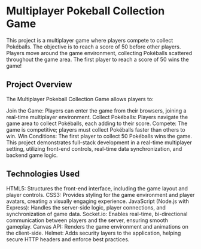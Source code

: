 # Multiplayer Pokeball Collection Game

This project is a multiplayer game where players compete to collect Pokéballs. The objective is to reach a score of 50 before other players. Players move around the game environment, collecting Pokéballs scattered throughout the game area. The first player to reach a score of 50 wins the game!

## Project Overview
The Multiplayer Pokeball Collection Game allows players to:

Join the Game: Players can enter the game from their browsers, joining a real-time multiplayer environment.
Collect Pokéballs: Players navigate the game area to collect Pokéballs, each adding to their score.
Compete: The game is competitive; players must collect Pokéballs faster than others to win.
Win Conditions: The first player to collect 50 Pokéballs wins the game.
This project demonstrates full-stack development in a real-time multiplayer setting, utilizing front-end controls, real-time data synchronization, and backend game logic.

## Technologies Used
HTML5: Structures the front-end interface, including the game layout and player controls.
CSS3: Provides styling for the game environment and player avatars, creating a visually engaging experience.
JavaScript (Node.js with Express): Handles the server-side logic, player connections, and synchronization of game data.
Socket.io: Enables real-time, bi-directional communication between players and the server, ensuring smooth gameplay.
Canvas API: Renders the game environment and animations on the client-side.
Helmet: Adds security layers to the application, helping secure HTTP headers and enforce best practices.
